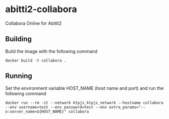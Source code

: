# abitti2-collabora
Collabora Online for Abitti2

## Building 

Build the image with the following command

```
docker build -t collabora .
```

## Running

Set the environment variable HOST_NAME (host name and port) and run the following command

```
docker run --rm -it --network ktpjs_ktpjs_network --hostname collabora --env username=test --env password=test --env extra_params="--o:server_name=${HOST_NAME}" collabora
```